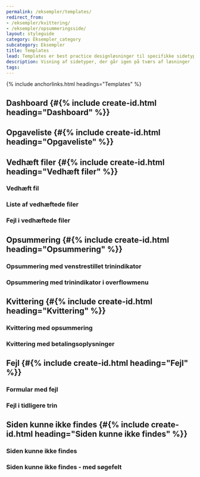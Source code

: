 ```yaml
---
permalink: /eksempler/templates/
redirect_from:
- /eksempler/kvittering/
- /eksempler/opsummeringsside/
layout: styleguide
category: Eksempler_category
subcategory: Eksempler
title: Templates
lead: Templates er best practice designløsninger til specifikke sidetyper.
description: Visning af sidetyper, der går igen på tværs af løsninger
tags:
---
```


{% include anchorlinks.html headings="Templates" %}

## Dashboard {#{% include create-id.html heading="Dashboard" %}}

<div class="row screenshot-gallery d-none">
  <div class="col-12 col-sm-6 col-md-4 mb-6">
    <a href="/pages/eksempler/dashboard/dashboard-1/?r=/eksempler/templates/%23dashboard" title="Eksempelside: Dashboard" class="screenshot d-block" data-folder="dashboard" data-image="dashboard-1"></a>
  </div>
</div>

## Opgaveliste {#{% include create-id.html heading="Opgaveliste" %}}

<div class="row screenshot-gallery d-none">
  <div class="col-12 col-sm-6 col-md-4 mb-6">
    <a href="/pages/eksempler/opgaveliste/?r=/eksempler/templates/%23opgaveliste" title="Eksempelside: Opgaveliste" class="screenshot d-block" data-folder="opgaveliste" data-image="opgaveliste"></a>
  </div>
</div>

## Vedhæft filer {#{% include create-id.html heading="Vedhæft filer" %}}

<div class="row screenshot-gallery d-none">
  <div class="col-12 col-sm-6 col-md-4 mb-6">
  <h3 class="h4">Vedhæft fil</h3>
    <a href="/pages/eksempler/vedhaeft-fil/fil-1/?r=/eksempler/templates/%23vedhaeft-filer" title="Eksempelside: Vedhæft fil" class="screenshot d-block" data-folder="vedhaeft-fil" data-image="fil-1"></a>
  </div>
  <div class="col-12 col-sm-6 col-md-4 mb-6">
    <h3 class="h4">Liste af vedhæftede filer</h3>
    <a href="/pages/eksempler/vedhaeft-fil/fil-2/?r=/eksempler/templates/%23vedhaeft-filer" title="Eksempelside: Liste af vedhæftede filer" class="screenshot d-block" data-folder="vedhaeft-fil" data-image="fil-2"></a>
  </div>
  <div class="col-12 col-sm-6 col-md-4 mb-6">
    <h3 class="h4">Fejl i vedhæftede filer</h3>
    <a href="/pages/eksempler/vedhaeft-fil/fil-3/?r=/eksempler/templates/%23vedhaeft-filer" title="Eksempelside: Fejl i vedhæftede filer" class="screenshot d-block" data-folder="vedhaeft-fil" data-image="fil-3"></a>
  </div>
</div>

## Opsummering {#{% include create-id.html heading="Opsummering" %}}

<div class="row screenshot-gallery d-none">
  <div class="col-12 col-sm-6 col-md-4 mb-6">
    <h3 class="h4">Opsummering med venstrestillet trinindikator</h3>
    <a href="/pages/eksempler/opsummering/opsummering-1/?r=/eksempler/templates/%23opsummering" title="Eksempelside: Opsummering 1" class="screenshot d-block" data-folder="opsummering" data-image="opsummering-1"></a>
  </div>
  <div class="col-12 col-sm-6 col-md-4 mb-6">
    <h3 class="h4">Opsummering med trinindikator i overflowmenu</h3>
    <a href="/pages/eksempler/opsummering/opsummering-2/?r=/eksempler/templates/%23opsummering" title="Eksempelside: Opsummering 2" class="screenshot d-block" data-folder="opsummering" data-image="opsummering-2"></a>
  </div>
</div>

## Kvittering {#{% include create-id.html heading="Kvittering" %}}

<div class="row screenshot-gallery d-none">
  <div class="col-12 col-sm-6 col-md-4 mb-6">
    <h3 class="h4">Kvittering med opsummering</h3>
    <a href="/pages/eksempler/kvittering/kvittering-1/?r=/eksempler/templates/%23kvittering" title="Eksempelside: Kvittering 1" class="screenshot d-block" data-folder="kvittering" data-image="kvittering-1"></a>
  </div>
  <div class="col-12 col-sm-6 col-md-4 mb-6">
    <h3 class="h4">Kvittering med betalingsoplysninger</h3>
    <a href="/pages/eksempler/kvittering/kvittering-2/?r=/eksempler/templates/%23kvittering" title="Eksempelside: Kvittering 2" class="screenshot d-block" data-folder="kvittering" data-image="kvittering-2"></a>
  </div>
</div>

## Fejl {#{% include create-id.html heading="Fejl" %}}

<div class="row screenshot-gallery d-none">
  <div class="col-12 col-sm-6 col-md-4 mb-6">
    <h3 class="h4">Formular med fejl</h3>
    <a href="/pages/eksempler/formular-med-fejl/formular-med-fejl-1/?r=/eksempler/templates/%23fejl" title="Eksempelside: Formular med fejl" class="screenshot d-block" data-folder="formular-med-fejl" data-image="formular-med-fejl-1"></a>
  </div>
  <div class="col-12 col-sm-6 col-md-4 mb-6">
    <h3 class="h4">Fejl i tidligere trin</h3>
    <a href="/pages/eksempler/trinindikator-med-fejl/trinindikator-med-fejl-1/?r=/eksempler/templates/%23fejl" title="Eksempelside: Opsummeringsside med fejl" class="screenshot d-block" data-folder="trinindikator-med-fejl" data-image="trinindikator-med-fejl-1"></a>
  </div>
</div>

## Siden kunne ikke findes {#{% include create-id.html heading="Siden kunne ikke findes" %}}

<div class="row screenshot-gallery d-none">
  <div class="col-12 col-sm-6 col-md-4 mb-6">
    <h3 class="h4">Siden kunne ikke findes</h3>
    <a href="/pages/eksempler/siden-kunne-ikke-findes-1/?r=/eksempler/templates/%23siden-kunne-ikke-findes" title="Eksempelside: Siden kunne ikke findes 1" class="screenshot d-block" data-folder="siden-kunne-ikke-findes" data-image="siden-kunne-ikke-findes-1"></a>
  </div>
  <div class="col-12 col-sm-6 col-md-4 mb-6">
    <h3 class="h4">Siden kunne ikke findes - med søgefelt</h3>
    <a href="/pages/eksempler/siden-kunne-ikke-findes-2/?r=/eksempler/templates/%23siden-kunne-ikke-findes" title="Eksempelside: Siden kunne ikke findes 2" class="screenshot d-block" data-folder="siden-kunne-ikke-findes" data-image="siden-kunne-ikke-findes-2"></a>
  </div>
</div>